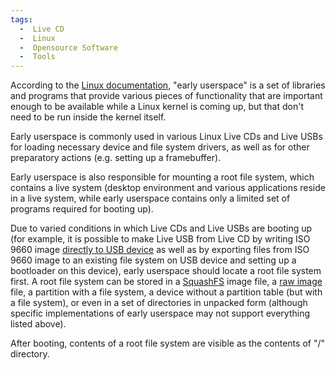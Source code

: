 ```yaml
---
tags:
  -  Live CD
  -  Linux
  -  Opensource Software
  -  Tools
---
```

According to the [Linux
documentation](https://www.kernel.org/doc/Documentation/early-userspace/README),
"early userspace" is a set of libraries and programs that provide
various pieces of functionality that are important enough to be
available while a Linux kernel is coming up, but that don't need to be
run inside the kernel itself.

Early userspace is commonly used in various Linux Live CDs and Live USBs
for loading necessary device and file system drivers, as well as for
other preparatory actions (e.g. setting up a framebuffer).

Early userspace is also responsible for mounting a root file system,
which contains a live system (desktop environment and various
applications reside in a live system, while early userspace contains
only a limited set of programs required for booting up).

Due to varied conditions in which Live CDs and Live USBs are booting up
(for example, it is possible to make Live USB from Live CD by writing
ISO 9660 image [directly to USB
device](https://help.ubuntu.com/community/Installation/FromUSBStick#dd_image_of_iso_file_to_USB_device_safely)
as well as by exporting files from ISO 9660 image to an existing file
system on USB device and setting up a bootloader on this device), early
userspace should locate a root file system first. A root file system can
be stored in a [SquashFS](http://en.wikipedia.org/wiki/SquashFS) image
file, a [raw image](raw_image_format.md) file, a partition with
a file system, a device without a partition table (but with a file
system), or even in a set of directories in unpacked form (although
specific implementations of early userspace may not support everything
listed above).

After booting, contents of a root file system are visible as the
contents of "/" directory.

